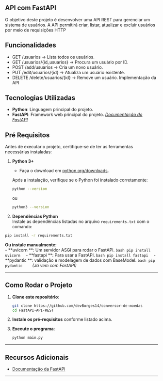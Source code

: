 ## API com FastAPI
O objetivo deste projeto é desenvolver uma API REST para gerenciar um sistema de usuários. 
A API permitirá criar, listar, atualizar e excluir usuários por meio de requisições HTTP

## Funcionalidades
- GET /usuarios → Lista todos os usuários.
- GET /usuarios/{id_usuarios} → Procura um usuário por ID.
- POST /add/usuarios → Cria um novo usuário.
- PUT /edit/usuarios/{id} → Atualiza um usuário existente.
- DELETE /delete/usuarios/{id} → Remove um usuário.
    Implementação da API

## Tecnologias Utilizadas
- **Python**: Linguagem principal do projeto.
- **FastAPI**: Framework web principal do projeto.
    <a href="https://fastapi.tiangolo.com">_Documentação do FastAPI_<a>
    
## Pré Requisitos
Antes de executar o projeto, certifique-se de ter as ferramentas necessárias instaladas:

1. **Python 3+**  
   - Faça o download em [python.org/downloads](https://www.python.org/downloads/).
       
   Após a instalação, verifique se o Python foi instalado corretamente:
   ```bash
   python --version
   ```
   ou
   ```bash
   python3 --version
   ```

2. **Dependências Python**   
Instale as dependências listadas no arquivo `requirements.txt` com o comando:  
```bash
pip install -r requirements.txt
```
**Ou instale manualmente:**  
    - **uvicorn **: Um servidor ASGI para rodar o FastAPI.
     ```bash
     pip install uvicorn 
     ```
    - **fastapi **: Para usar a FastAPI.
     ```bash
     pip install fastapi 
     ```
    - **pydantic  **: validação e modelagem de dados com BaseModel.
     ```bash
     pip pydantic   
     ``` _(Já vem com FastAPI)_

---
## Como Rodar o Projeto

1. **Clone este repositório**:
   ```bash
   git clone https://github.com/devBorges14/conversor-de-moedas
   cd FastAPI-API-REST
   ```
2. **Instale os pré-requisitos** conforme listado acima.

3. **Execute o programa**:
   ```bash
   python main.py
   ```
---

## Recursos Adicionais

- [Documentação da FastAPI](https://fastapi.tiangolo.com)  

---

